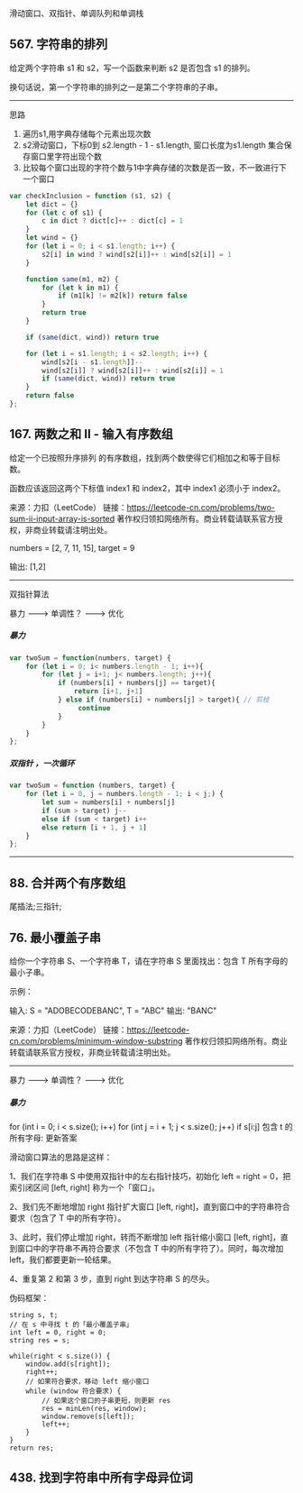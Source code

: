 
滑动窗口、双指针、单调队列和单调栈

## 567. 字符串的排列

给定两个字符串 s1 和 s2，写一个函数来判断 s2 是否包含 s1 的排列。

换句话说，第一个字符串的排列之一是第二个字符串的子串。

---

思路

1. 遍历s1,用字典存储每个元素出现次数
2. s2滑动窗口，下标0到 s2.length - 1 - s1.length, 窗口长度为s1.length
	集合保存窗口里字符出现个数
3. 比较每个窗口出现的字符个数与1中字典存储的次数是否一致，不一致进行下一个窗口

```javascript
var checkInclusion = function (s1, s2) {
    let dict = {}
    for (let c of s1) {
        c in dict ? dict[c]++ : dict[c] = 1
    }
    let wind = {}
    for (let i = 0; i < s1.length; i++) {
        s2[i] in wind ? wind[s2[i]]++ : wind[s2[i]] = 1
    }

    function same(m1, m2) {
        for (let k in m1) {
            if (m1[k] != m2[k]) return false
        }
        return true
    }

    if (same(dict, wind)) return true

    for (let i = s1.length; i < s2.length; i++) {
        wind[s2[i - s1.length]]--
        wind[s2[i]] ? wind[s2[i]]++ : wind[s2[i]] = 1
        if (same(dict, wind)) return true
    }
    return false
};
```

## 167. 两数之和 II - 输入有序数组

给定一个已按照升序排列 的有序数组，找到两个数使得它们相加之和等于目标数。

函数应该返回这两个下标值 index1 和 index2，其中 index1 必须小于 index2。

来源：力扣（LeetCode）
链接：https://leetcode-cn.com/problems/two-sum-ii-input-array-is-sorted
著作权归领扣网络所有。商业转载请联系官方授权，非商业转载请注明出处。


numbers = [2, 7, 11, 15], target = 9

输出: [1,2]

---

双指针算法  

暴力 ---> 单调性？ --->  优化

##### 暴力

```javascript
var twoSum = function(numbers, target) {
    for (let i = 0; i< numbers.length - 1; i++){
        for (let j = i+1; j< numbers.length; j++){
            if (numbers[i] + numbers[j] == target){
                return [i+1, j+1]
            } else if (numbers[i] + numbers[j] > target){ // 剪枝
                 continue
            }
        }   
    }
};
```

##### 双指针 ，一次循环

```javascript
var twoSum = function (numbers, target) {
    for (let i = 0, j = numbers.length - 1; i < j;) {
        let sum = numbers[i] + numbers[j]
        if (sum > target) j--
        else if (sum < target) i++
        else return [i + 1, j + 1]
    }
};
```
---

## 88. 合并两个有序数组

尾插法;三指针;


## 76. 最小覆盖子串

给你一个字符串 S、一个字符串 T，请在字符串 S 里面找出：包含 T 所有字母的最小子串。

示例：

输入: S = "ADOBECODEBANC", T = "ABC"
输出: "BANC"

来源：力扣（LeetCode）
链接：https://leetcode-cn.com/problems/minimum-window-substring
著作权归领扣网络所有。商业转载请联系官方授权，非商业转载请注明出处。

---

暴力 ---> 单调性？ --->  优化

##### 暴力

for (int i = 0; i < s.size(); i++)
    for (int j = i + 1; j < s.size(); j++)
        if s[i:j] 包含 t 的所有字母:
            更新答案



滑动窗口算法的思路是这样：

1、我们在字符串 S 中使用双指针中的左右指针技巧，初始化 left = right = 0，把索引闭区间 [left, right] 称为一个「窗口」。

2、我们先不断地增加 right 指针扩大窗口 [left, right]，直到窗口中的字符串符合要求（包含了 T 中的所有字符）。

3、此时，我们停止增加 right，转而不断增加 left 指针缩小窗口 [left, right]，直到窗口中的字符串不再符合要求（不包含 T 中的所有字符了）。同时，每次增加 left，我们都要更新一轮结果。

4、重复第 2 和第 3 步，直到 right 到达字符串 S 的尽头。


伪码框架：

```cgo
string s, t;
// 在 s 中寻找 t 的「最小覆盖子串」
int left = 0, right = 0;
string res = s;

while(right < s.size()) {
    window.add(s[right]);
    right++;
    // 如果符合要求，移动 left 缩小窗口
    while (window 符合要求) {
        // 如果这个窗口的子串更短，则更新 res
        res = minLen(res, window);
        window.remove(s[left]);
        left++;
    }
}
return res;

```

## 438. 找到字符串中所有字母异位词



